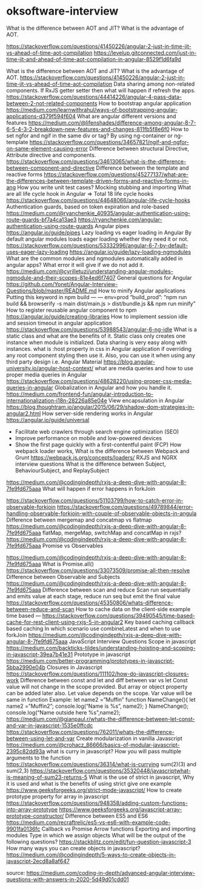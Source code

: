 # oksoftware-interview

What is the difference between AOT and JIT? What is the advantage of AOT.

https://stackoverflow.com/questions/41450226/angular-2-just-in-time-jit-vs-ahead-of-time-aot-compilation
https://levelup.gitconnected.com/just-in-time-jit-and-ahead-of-time-aot-compilation-in-angular-8529f1d6fa9d

What is the difference between AOT and JIT? What is the advantage of AOT.
https://stackoverflow.com/questions/41450226/angular-2-just-in-time-jit-vs-ahead-of-time-aot-compilation
Data sharing among non-related components. If RxJS getter setter then what will happen if refresh the apps.
https://stackoverflow.com/questions/44414226/angular-4-pass-data-between-2-not-related-components
How to bootstrap angular application
https://medium.com/learnwithrahul/ways-of-bootstrapping-angular-applications-d379f594f604
What are angular different versions and features
https://medium.com/@lifenshades/difference-among-angular-8-7-6-5-4-3-2-breakdown-new-features-and-changes-811fb5f8e6f0
How to set ngfor and ngif in the same div or tag?
By using ng-container or ng-template
https://stackoverflow.com/questions/34657821/ngif-and-ngfor-on-same-element-causing-error
Difference between structural Directive, Attribute directive and components.
https://stackoverflow.com/questions/34613065/what-is-the-difference-between-component-and-directive
Difference between the template and reactive forms
https://stackoverflow.com/questions/45277137/what-are-the-differences-between-template-driven-forms-and-reactive-forms-in-ang
How you write unit test cases?
Mocking stubbing and importing
What are all life cycle hook in Angular => Total 18 life cycle hooks
https://stackoverflow.com/questions/44648066/angular-life-cycle-hooks
Authentication guards, based on token expiration and role-based
https://medium.com/@ryanchenkie_40935/angular-authentication-using-route-guards-bf7a4ca13ae3
https://ryanchenkie.com/angular-authentication-using-route-guards
Angular pipes
https://angular.io/guide/pipes
Lazy loading vs eager loading in Angular
By default angular modules loads eager loading whether they need it or not.
https://stackoverflow.com/questions/53332996/angular-6-7-by-default-uses-eager-lazy-loading
https://angular.io/guide/lazy-loading-ngmodules
What are the common modules and ngmodules automatically added in angular apps? What error it will give if we do not add it.
https://medium.com/@cyrilletuzi/understanding-angular-modules-ngmodule-and-their-scopes-81e4ed6f7407
General questions for Angular
https://github.com/Yonet/Angular-Interview-Questions/blob/master/README.md
How to minify Angular applications
Putting this keyword in npm build — — env=prod
“build_prod”: “npm run build && browserify -s main dist/main.js > dist/bundle.js && npm run minify”
How to register reusable angular component to npm
https://angular.io/guide/creating-libraries
How to implement session idle and session timeout in angular application
https://stackoverflow.com/questions/53988543/angular-6-ng-idle
What is a static class and what are the benefits of it.
Static class only creates one instance when module is initialized. Data sharing is very easy along with instances.
what is :host property in css in Angular application
if overriding any root component styling then use it. Also, you can use it when using any third party design i.e. Angular Material
https://blog.angular-university.io/angular-host-context/
what are media queries and how to use proper media queries in Angular
https://stackoverflow.com/questions/48628220/using-proper-css-media-queries-in-angular
Globalization in Angular and how you handle it.
https://medium.com/frontend-fun/angular-introduction-to-internationalization-i18n-28226a85e04e
View encapsulation in Angular
https://blog.thoughtram.io/angular/2015/06/29/shadow-dom-strategies-in-angular2.html
How server-side rendering works in Angular
https://angular.io/guide/universal
- Facilitate web crawlers through search engine optimization (SEO)
- Improve performance on mobile and low-powered devices
- Show the first page quickly with a first-contentful paint (FCP)
How webpack loader works, What is the difference between Webpack and Grunt
https://webpack.js.org/concepts/loaders/
RXJS and NGRX interview questions
What is the difference between Subject, BehaviourSubject, and ReplaySubject

https://medium.com/@codingindepth/rxjs-a-deep-dive-with-angular-8-7fe9fd675aaa
What will happen if error happens in forkJoin

https://stackoverflow.com/questions/51103799/how-to-catch-error-in-observable-forkjoin
https://stackoverflow.com/questions/49789844/error-handling-observable-forkjoin-with-couple-of-observable-objects-in-angula
Difference between mergemap and concatmap vs flatmap
https://medium.com/@codingindepth/rxjs-a-deep-dive-with-angular-8-7fe9fd675aaa
flatMap, mergeMap, switchMap and concatMap in rxjs?
https://medium.com/@codingindepth/rxjs-a-deep-dive-with-angular-8-7fe9fd675aaa
Promise vs Observables

https://medium.com/@codingindepth/rxjs-a-deep-dive-with-angular-8-7fe9fd675aaa
What is Promise.all()
https://stackoverflow.com/questions/33073509/promise-all-then-resolve
Difference between Observable and Subjects
https://medium.com/@codingindepth/rxjs-a-deep-dive-with-angular-8-7fe9fd675aaa
Difference between scan and reduce
Scan run sequentially and emits value at each stage, reduce run seq but emit the final value
https://stackoverflow.com/questions/45350806/whats-difference-between-reduce-and-scan
How to cache data on the client-side
example time based —
https://stackoverflow.com/questions/39490545/time-based-cache-for-rest-client-using-rxjs-5-in-angular2
Key based caching
callback based caching
In which scenario use combineLatest and when to use forkJoin
https://medium.com/@codingindepth/rxjs-a-deep-dive-with-angular-8-7fe9fd675aaa
JavaScript Interview Questions
Scope in javascript
https://medium.com/backticks-tildes/understanding-hoisting-and-scoping-in-javascript-39ea7b41e31
Prototype in javascript
https://medium.com/better-programming/prototypes-in-javascript-5bba2990e04b
Closures in Javascript
https://stackoverflow.com/questions/111102/how-do-javascript-closures-work
Difference between const and let and diff between var vs let
Const value will not change in the scope provided. But array or object property can be added later also.
Let value depends on the scope.
Var value will be same in function
Example:
let name2 =”Muffin”
function NameChange(){
let name2 =”Muffin2”;
console.log(“Name is %s”, name2);
}
NameChange();
console.log(“Name outside here %s”,name2);
https://medium.com/@gianpaul.r/whats-the-difference-between-let-const-and-var-in-javascript-1535e0ffcdc
https://stackoverflow.com/questions/762011/whats-the-difference-between-using-let-and-var
Create modularization in vanilla Javascript
https://medium.com/@crohacz_86666/basics-of-modular-javascript-2395c82dd93a
what is curry in javascript? How you will pass multiple arguments to the function
https://stackoverflow.com/questions/36314/what-is-currying
sum(2)(3) and sum(2,3)
https://stackoverflow.com/questions/35320448/javascriptwhat-is-meaning-of-sum23-returns-5
What is the use of strict in javascript, Why it is used and what is the benefits of using strict give one example
https://www.geeksforgeeks.org/strict-mode-javascript/
How to create prototype property for array in javascript
https://stackoverflow.com/questions/948358/adding-custom-functions-into-array-prototype
https://www.geeksforgeeks.org/javascript-array-prototype-constructor/
Difference between ES5 and ES6
https://medium.com/recraftrelic/es5-vs-es6-with-example-code-9901fa0136fc
Callback vs Promise
Arrow functions
Exporting and importing modules
Type in which we assign objects
What will be the output of the following questions?
https://stackblitz.com/edit/fun-question-javascript-3
How many ways you can create objects in javascript?
https://medium.com/@codingindepth/5-ways-to-create-objects-in-javascript-2ecd8a8af647

source: https://medium.com/coding-in-depth/advanced-angular-interview-questions-with-answers-in-2020-5d49d01cdd01
